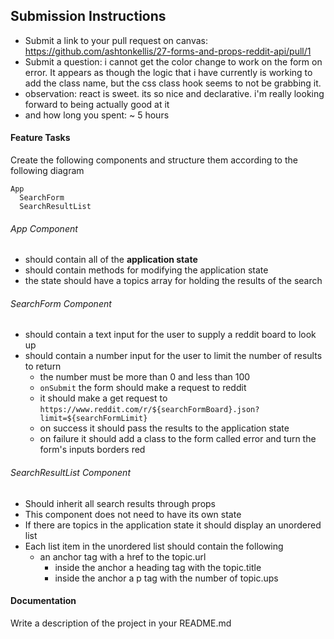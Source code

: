## Submission Instructions
  * Submit a link to your pull request on canvas: https://github.com/ashtonkellis/27-forms-and-props-reddit-api/pull/1
  * Submit a question: i cannot get the color change to work on the form on error. It appears as though the logic that i have currently is working to add the class name, but the css class hook seems to not be grabbing it.
  * observation: react is sweet. its so nice and declarative. i'm really looking forward to being actually good at it
  * and how long you spent: ~ 5 hours
    
#### Feature Tasks 
Create the following components and structure them according to the following diagram 
```
App
  SearchForm
  SearchResultList
``` 
###### App Component
* should contain all of the **application state** 
* should contain methods for modifying the application state
* the state should have a topics array for holding the results of the search

###### SearchForm Component
* should contain a text input for the user to supply a reddit board to look up
* should contain a number input for the user to limit the number of results to return 
  * the number must be more than 0 and less than 100
  * `onSubmit` the form should make a request to reddit 
  * it should make a get request to `https://www.reddit.com/r/${searchFormBoard}.json?limit=${searchFormLimit}`
  * on success it should pass the results to the application state
  * on failure it should add a class to the form called error and turn the form's inputs borders red

###### SearchResultList Component
* Should inherit all search results through props
* This component does not need to have its own state
* If there are topics in the application state it should display an unordered list 
* Each list item in the unordered list should contain the following
  * an anchor tag with a href to the topic.url 
    * inside the anchor a heading tag with the topic.title 
    * inside the anchor a p tag with the number of topic.ups 

#### Documentation  
Write a description of the project in your README.md